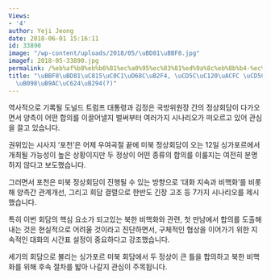 ```yaml
---
Views:
- '4'
author: Yeji Jeong
date: 2018-06-01 15:16:11
id: 33890
image: "/wp-content/uploads/2018/05/\uBD81\uBBF8.jpg"
imagef: 2018-05-33890.jpg
permalink: /%eb%af%b8%eb%b6%81%ec%a0%95%ec%83%81%ed%9a%8c%eb%8b%b4-%ec%b5%9c%ec%84%a0%ea%b3%bc-%ec%b5%9c%ec%95%85-%ec%8b%9c%eb%82%98%eb%a6%ac%ec%98%a4%eb%8a%94/
title: "\uBBF8\uBD81\uC815\uC0C1\uD68C\uB2F4, \uCD5C\uC120\uACFC \uCD5C\uC545 \uC2DC\
  \uB098\uB9AC\uC624\uB294(?)"
---
```


역사적으로 기록될 도널드 트럼프 대통령과 김정은 국방위원장 간의 정상회담이 다가오면서 양측이 어떤 합의를 이끌어낼지 벌써부터 여러가지 시나리오가 떠오르고 있어 관심을 끌고 있습니다.

권위있는 시사지 ‘포천’은 어제 우여곡절 끝에 미북 정상회담이 오는 12일 싱가포르에서 개최될 가능성이 높은 상황이지만 두 정상이 어떤 종류의 합의를 이룰지는 여전히 분명하지 않다고 보도했습니다.

그러면서 포천은 미북 정상회담이 진행될 수 있는 방향으로 ‘대화 지속과 비핵화’를 비롯해 양측간 관계개선, 그리고 회담 결렬으로 한반도 긴장 고조 등 7가지 시나리오를 제시했습니다.

특히 이번 회담의 핵심 요소가 되고있는 북한 비핵화와 관련, 첫 만남에서 합의를 도출해 내는 것은 현실적으로 어려울 것이라고 진단하면서, 구체적인 협상을 이어가기 위한 지속적인 대화의 시간표 설정이 중요하다고 강조했습니다.

세기의 회담으로 불리는 싱가포르 미북 회담에서 두 정상이 큰 틀을 합의하고 북한 비핵화를 위해 후속 절차를 밟아 나갈지 관심이 주목됩니다.